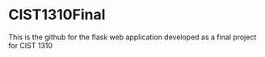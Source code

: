 # CIST1310Final
This is the github for the flask web application developed as a final project for CIST 1310
